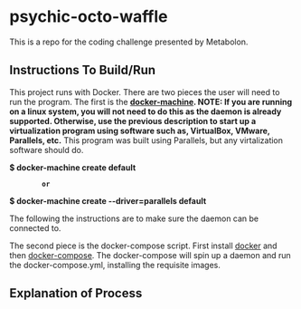 # psychic-octo-waffle
This is a repo for the coding challenge presented by Metabolon.


## Instructions To Build/Run
This project runs with Docker. There are two pieces the user will need to run the program. The first is the <b>[docker-machine](https://docs.docker.com/machine/install-machine/). NOTE: If you are running on a linux system, you will not need to do this as the daemon is already supported. Otherwise, use the previous description to start up a virtualization program using software such as, VirtualBox, VMware, Parallels, etc.</b> This program was built using Parallels, but any virtalization software should do.
  
  <b>$ docker-machine create default
  
            or
  
  $ docker-machine create --driver=parallels default</b>
  
  The following the instructions are to make sure the daemon can be connected to.

The second piece is the docker-compose script. First install [docker](https://www.docker.com/products/docker-desktop) and then [docker-compose](https://docs.docker.com/compose/install/). The docker-compose will spin up a daemon and run the docker-compose.yml, installing the requisite images.

## Explanation of Process
